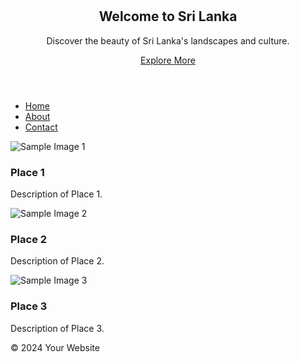 # <!DOCTYPE html>
<html lang="en">
<head>
    <meta charset="UTF-8">
    <meta name="viewport" content="width=device-width, initial-scale=1.0">
    <link rel="stylesheet" href="styles.css"> <!-- Ensure this path is correct -->
    <title>Discover Sri Lanka</title>
</head>
<body>

<header>
    <div>
        <h2>Welcome to Sri Lanka</h2>
        <p>Discover the beauty of Sri Lanka's landscapes and culture.</p>
        <a href="#explore">Explore More</a>
    </div>
</header>

<nav>
    <ul>
        <li><a href="#home">Home</a></li>
        <li><a href="#about">About</a></li>
        <li><a href="#contact">Contact</a></li>
    </ul>
</nav>

<main>
    <div class="card">
        <img src="images/sample-image1.jpg" alt="Sample Image 1">
        <div>
            <h3>Place 1</h3>
            <p class="description">Description of Place 1.</p>
        </div>
    </div>
    <div class="card">
        <img src="images/sample-image2.jpg" alt="Sample Image 2">
        <div>
            <h3>Place 2</h3>
            <p class="description">Description of Place 2.</p>
        </div>
    </div>
    <div class="card">
        <img src="images/sample-image3.jpg" alt="Sample Image 3">
        <div>
            <h3>Place 3</h3>
            <p class="description">Description of Place 3.</p>
        </div>
    </div>
</main>

<footer>
    <p>&copy; 2024 Your Website</p>
</footer>

</body>
</html>